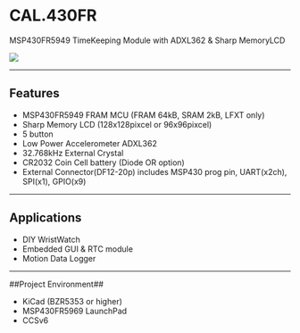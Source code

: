 # CAL.430FR #

MSP430FR5949 TimeKeeping Module with ADXL362 & Sharp MemoryLCD

![](https://lh4.googleusercontent.com/-BG61CUv3bKM/VRqzfOb5q5I/AAAAAAAAFn0/F0GhLBKIptw/s800/RIMG2595.JPG)

----------

## Features ##

- MSP430FR5949 FRAM MCU (FRAM 64kB, SRAM 2kB, LFXT only)
- Sharp Memory LCD (128x128pixcel or 96x96pixcel)
- 5 button
- Low Power Accelerometer ADXL362
- 32.768kHz External Crystal
- CR2032 Coin Cell battery (Diode OR option)
- External Connector(DF12-20p) includes MSP430 prog pin, UART(x2ch), SPI(x1), GPIO(x9)

----------
## Applications ##

- DIY WristWatch
- Embedded GUI & RTC module
- Motion Data Logger

----------

##Project Environment##

- KiCad (BZR5353 or higher)
- MSP430FR5969 LaunchPad
- CCSv6
